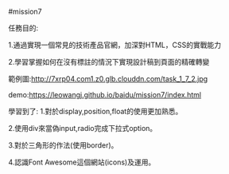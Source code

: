#mission7

任務目的:

1.通過實現一個常見的技術產品官網，加深對HTML，CSS的實戰能力

2.學習掌握如何在沒有標註的情況下實現設計稿到頁面的精確轉變

範例圖:http://7xrp04.com1.z0.glb.clouddn.com/task_1_7_2.jpg

demo:https://leowangj.github.io/baidu/mission7/index.html

學習到了:
1.對於display,position,float的使用更加熟悉。

2.使用div來當偽input,radio完成下拉式option。

3.對於三角形的作法(使用border)。

4.認識Font Awesome這個網站(icons)及運用。
